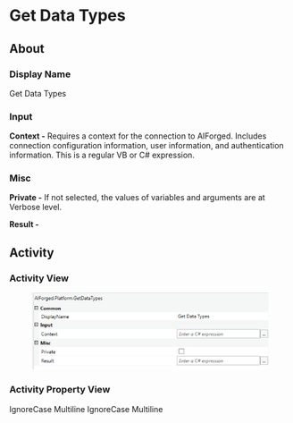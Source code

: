 # Get Data Types

## About

### Display Name

Get Data Types

### Input

**Context -** Requires a context for the connection to AIForged. Includes connection configuration information, user information, and authentication information. This is a regular VB or C# expression.

### Misc

**Private -** If not selected, the values of variables and arguments are at Verbose level.

**Result -**

## Activity

### Activity View

<figure><img src="../../../assets/image%20%289%29%20%285%29.png" alt=""><figcaption></figcaption></figure>

### Activity Property View

 IgnoreCase Multiline IgnoreCase Multiline
